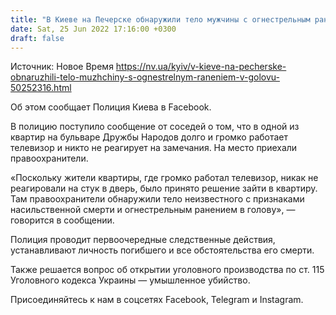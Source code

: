```yaml
---
title: "В Киеве на Печерске обнаружили тело мужчины с огнестрельным ранением в голову"
date: Sat, 25 Jun 2022 17:16:00 +0300
draft: false
---
```

Источник: Новое Время https://nv.ua/kyiv/v-kieve-na-pecherske-obnaruzhili-telo-muzhchiny-s-ognestrelnym-raneniem-v-golovu-50252316.html


Об этом сообщает Полиция Киева в Facebook.

В полицию поступило сообщение от соседей о том, что в одной из квартир на бульваре Дружбы Народов долго и громко работает телевизор и никто не реагирует на замечания. На место приехали правоохранители.

«Поскольку жители квартиры, где громко работал телевизор, никак не реагировали на стук в дверь, было принято решение зайти в квартиру. Там правоохранители обнаружили тело неизвестного с признаками насильственной смерти и огнестрельным ранением в голову», — говорится в сообщении.

Полиция проводит первоочередные следственные действия, устанавливают личность погибшего и все обстоятельства его смерти.

Также решается вопрос об открытии уголовного производства по ст. 115 Уголовного кодекса Украины — умышленное убийство.

Присоединяйтесь к нам в соцсетях Facebook, Telegram и Instagram.
